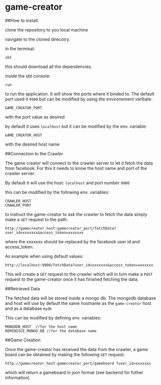 game-creator
============


##How to install:

clone the repository to you local machine

navigate to the cloned direcotry.


in the terminal:


	sbt

this should download all the dependencies.


inside the sbt console:

	run
	
to run the application. It will show the ports where it binded to. The default port used it `9900` but can be modified by using the environement varibale:

	GAME_CREATOR_PORT

with the port value as desired

by default it uses `localhost` but it can be modified by the env. variable:

	GAME_CREATOR_HOST
	
with the desired host name

##Connection to the Crawler

The game creator will connect to the crawler server to let it fetch the data from facebook. For this it needs to know the host name and port of the crawler server.

By default it will use the host: `localhost` and port number `9000`


this can be modified by the following env. variables:

	CRAWLER_HOST
	CRAWLER_PORT
	
to instruct the game-creator to ask the crawler to fetch the data simply make a `GET` request to the path:

 	http://gamecreator_host:gamecreator_port/fetchData?user_id=xxxxxxx&access_token=xxxxxxx
 	
 	
 where the xxxxxxx should be replaced by the facebook user id and access_token.
 
 As example when using default values:
 
 	http://localhost:9900/fetchData?user_id=xxxxxxx&access_token=xxxxxxx
 	
 	
 This will create a `GET` request to the crawler which will in turn make a `POST` request to the game-creator once it has finished fetching the data.
 
 
##Retrieved Data

 The fetched data will be stored inside a mongo db. The mongodb database and host will use by default the same hostname as the `game-creator` host and as a database `mydb`
 
 This can be modified by defining env. variables:
 
 	MONGODB_HOST  //for the host name
 	REMINISCE_MONGO_DB //for the database name
 	
 
##Game Creation
 
Once the game-creator has received the data from the crawler, a game board can be obtained by making the following `GET` request:

	http://gamecreator_host:gamecreator_port/gameboard ?user_id=xxxxxxx

which will return a gameboard in json format (see backend for futher information)
 
 
